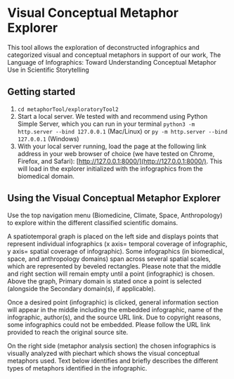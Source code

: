 # Visual Conceptual Metaphor Explorer 
This tool allows the exploration of deconstructed infographics and categorized visual and conceptual metaphors in support of our work, The Language of Infographics: Toward Understanding Conceptual Metaphor Use in Scientific Storytelling  


## Getting started 
1. `cd metaphorTool/exploratoryTool2`
2. Start a local server. We tested with and recommend using Python Simple Server, which you can run in your terminal `python3 -m http.server --bind 127.0.0.1` (Mac/Linux) or `py -m http.server --bind 127.0.0.1` (Windows)
3. With your local server running, load the page at the following link address in your web browser of choice (we have tested on Chrome, Firefox, and Safari): [http://127.0.0.1:8000/](http://127.0.0.1:8000/). This will load in the explorer initialized with the infographics from the biomedical domain.


## Using the Visual Conceptual Metaphor Explorer
Use the top navigation menu (Biomedicine, Climate, Space, Anthropology) to explore within the different classified scientific domains. 

A spatiotemporal graph is placed on the left side and displays points that represent individual infographics (x axis= temporal coverage of infographic, y axis= spatial coverage of infographic). Some infographics (in biomedical, space, and anthropology domains) span across several spatial scales, which are represented by beveled rectangles. Please note that the middle and right section will remain empty until a point (infographic) is chosen. Above the graph, Primary domain is stated once a point is selected (alongside the Secondary domain(s), if applicable).

Once a desired point (infographic) is clicked, general information section will appear in the middle including the embedded infographic, name of the infographic, author(s), and the source URL link. Due to copyright reasons, some infographics could not be embedded. Please follow the URL link provided  to reach the original source site. 

On the right side (metaphor analysis section) the chosen infographics is visually analyzed with piechart which shows the visual conceptual metaphors used. Text below identifies and briefly describes the different types of metaphors identified in the infographic.


